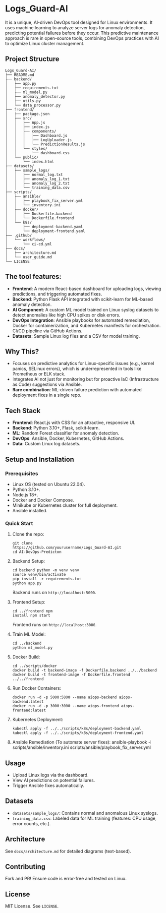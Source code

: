 # Logs_Guard-AI
It is a unique, AI-driven DevOps tool designed for Linux environments. It uses machine learning to analyze server logs for anomaly detection, predicting potential failures before they occur. This predictive maintenance approach is rare in open-source tools, combining DevOps practices with AI to optimize Linux cluster management.

## Project Structure

    Logs_Guard-AI/
    ├── README.md
    ├── backend/
    │   ├── app.py
    │   ├── requirements.txt
    │   ├── ml_model.py
    │   ├── anomaly_detector.py
    │   ├── utils.py
    │   └── data_processor.py
    ├── frontend/
    │   ├── package.json
    │   ├── src/
    │   │   ├── App.js
    │   │   ├── index.js
    │   │   ├── components/
    │   │   │   ├── Dashboard.js
    │   │   │   ├── LogUploader.js
    │   │   │   └── PredictionResults.js
    │   │   └── styles/
    │   │       └── dashboard.css
    │   └── public/
    │       └── index.html
    ├── datasets/
    │   ├── sample_logs/
    │   │   ├── normal_log.txt
    │   │   ├── anomaly_log_1.txt
    │   │   ├── anomaly_log_2.txt
    │   │   └── training_data.csv
    ├── scripts/
    │   ├── ansible/
    │   │   ├── playbook_fix_server.yml
    │   │   └── inventory.ini
    │   ├── docker/
    │   │   ├── Dockerfile.backend
    │   │   └── Dockerfile.frontend
    │   └── k8s/
    │       ├── deployment-backend.yaml
    │       └── deployment-frontend.yaml
    ├── .github/
    │   └── workflows/
    │       └── ci-cd.yml
    ├── docs/
    │   ├── architecture.md
    │   └── user_guide.md
    └── LICENSE

## The tool features:
- **Frontend**: A modern React-based dashboard for uploading logs, viewing predictions, and triggering automated fixes.
- **Backend**: Python Flask API integrated with scikit-learn for ML-based anomaly detection.
- **AI Component**: A custom ML model trained on Linux syslog datasets to detect anomalies like high CPU spikes or disk errors.
- **DevOps Integration**: Ansible playbooks for automated remediation, Docker for containerization, and Kubernetes manifests for orchestration. CI/CD pipeline via GitHub Actions.
- **Datasets**: Sample Linux log files and a CSV for model training.


## Why This?
- Focuses on predictive analytics for Linux-specific issues (e.g., kernel panics, SELinux errors), which is underrepresented in tools like Prometheus or ELK stack.
- Integrates AI not just for monitoring but for proactive IaC (Infrastructure as Code) suggestions via Ansible.
- **Rare combination**: ML-driven failure prediction with automated deployment fixes in a single repo.

## Tech Stack
- **Frontend**: React.js with CSS for an attractive, responsive UI.
- **Backend**: Python 3.10+, Flask, scikit-learn.
- **ML**: Random Forest classifier for anomaly detection.
- **DevOps**: Ansible, Docker, Kubernetes, GitHub Actions.
- **Data**: Custom Linux log datasets.

## Setup and Installation
### Prerequisites
- Linux OS (tested on Ubuntu 22.04).
- Python 3.10+.
- Node.js 18+.
- Docker and Docker Compose.
- Minikube or Kubernetes cluster for full deployment.
- Ansible installed.

### Quick Start
1. Clone the repo:

       git clone
       https://github.com/yourusername/Logs_Guard-AI.git
       cd AI-DevOps-Predicton
2. Backend Setup:
   
       cd backend python -m venv venv
       source venv/bin/activate
       pip install -r requirements.txt
       python app.py
    Backend runs on `http://localhost:5000`.

3. Frontend Setup:

       cd ../frontend npm
       install npm start
   Frontend runs on `http://localhost:3000`.

4. Train ML Model:

       cd ../backend
       python ml_model.py
   
5. Docker Build:

       cd ../scripts/docker
       docker build -t backend-image -f Dockerfile.backend ../../backend
       docker build -t frontend-image -f Dockerfile.frontend ../../frontend

6. Run Docker Containers:

       docker run -d -p 5000:5000 --name aiops-backend aiops-backend:latest
       docker run -d -p 3000:3000 --name aiops-frontend aiops-frontend:latest
   
7. Kubernetes Deployment:
   
       kubectl apply -f ../../scripts/k8s/deployment-backend.yaml
       kubectl apply -f ../../scripts/k8s/deployment-frontend.yaml
9. Ansible Remediation (To automate server fixes):
        ansible-playbook -i scripts/ansible/inventory.ini scripts/ansible/playbook_fix_server.yml

## Usage
- Upload Linux logs via the dashboard.
- View AI predictions on potential failures.
- Trigger Ansible fixes automatically.

## Datasets
- `datasets/sample_logs/`: Contains normal and anomalous Linux syslogs.
- `training_data.csv`: Labeled data for ML training (features: CPU usage, error counts, etc.).

## Architecture
See `docs/architecture.md` for detailed diagrams (text-based).

## Contributing
Fork and PR! Ensure code is error-free and tested on Linux.

## License
MIT License. See `LICENSE`.
